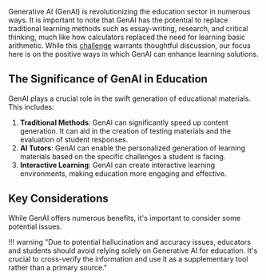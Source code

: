 Generative AI (GenAI) is revolutionizing the education sector in numerous ways. It is important to note that GenAI has the potential to replace traditional learning methods such as essay-writing, research, and critical thinking, much like how calculators replaced the need for learning basic arithmetic. While this [challenge](../../../ethically/alignment_and_exestential_concerns.md) warrants thoughtful discussion, our focus here is on the positive ways in which GenAI can enhance learning solutions.

## The Significance of GenAI in Education

GenAI plays a crucial role in the swift generation of educational materials. This includes:

1. **Traditional Methods**: GenAI can significantly speed up content generation. It can aid in the creation of testing materials and the evaluation of student responses.
2. **AI Tutors**: GenAI can enable the personalized generation of learning materials based on the specific challenges a student is facing.
3. **Interactive Learning**: GenAI can create interactive learning environments, making education more engaging and effective.

## Key Considerations

While GenAI offers numerous benefits, it's important to consider some potential issues.

!!! warning "Due to potential hallucination and accuracy issues, educators and students should avoid relying solely on Generative AI for education. It's crucial to cross-verify the information and use it as a supplementary tool rather than a primary source."

